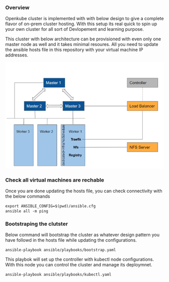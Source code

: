 ### Overview

Openkube cluster is implemented with with below design to give a complete flavor of on-prem cluster hosting. With this setup its real quick to spin up your own cluster for all sort of Devlopement and learning purpose.

This cluster with below architecture can be provisioned with even only one master node as well and it takes minimal resoures. All you need to update the ansible hosts file in this repository with  your virtual machine IP addresses. 


<img src="https://github.com/openkubeio/openkube-cluster/raw/master/resources/architecture.PNG" width="600">


### Check all virtual machines are rechable	
Once you are done updating the hosts file, you can check connectivity with the below commands
```
export ANSIBLE_CONFIG=$(pwd)/ansible.cfg
ansible all -m ping 
```

### Bootstraping the clutster 

Below command will bootstrap the cluster as whatever design pattern you have followd in the hosts file while updating the configurations.
```
ansible-playbook ansible/playbooks/bootstrap.yaml
```

This playbok will set up the controller with kubectl node configurations. With this node you can control the cluster and manage its deploymnet.
```
ansible-playbook ansible/playbooks/kubectl.yaml
```
